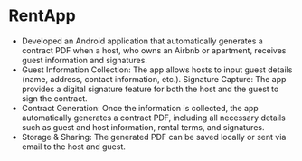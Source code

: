 # RentApp

- Developed an Android application that automatically generates a contract PDF when a host, who owns an Airbnb or apartment, receives guest information and signatures.
- Guest Information Collection: The app allows hosts to input guest details (name, address, contact information, etc.).
Signature Capture: The app provides a digital signature feature for both the host and the guest to sign the contract.
- Contract Generation: Once the information is collected, the app automatically generates a contract PDF, including all necessary details such as guest and host information, rental terms, and signatures.
- Storage & Sharing: The generated PDF can be saved locally or sent via email to the host and guest.
